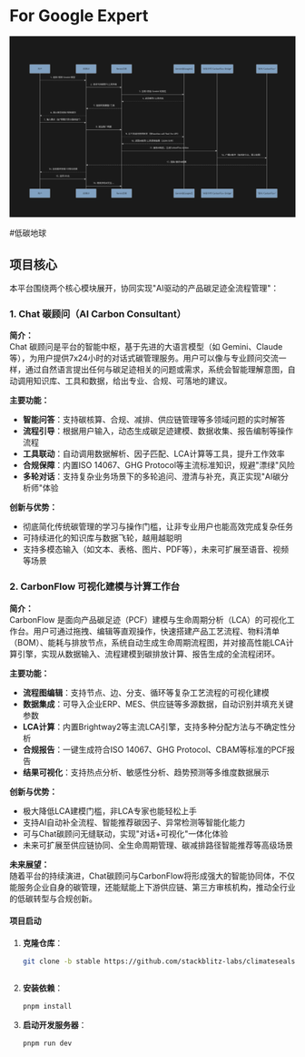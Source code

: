 
# For Google Expert

![Gemma调用模型完整流程图](./public/images/gemini.png)


#低碳地球

## 项目核心

本平台围绕两个核心模块展开，协同实现"AI驱动的产品碳足迹全流程管理"：

### 1. Chat 碳顾问（AI Carbon Consultant）

**简介：**  
Chat 碳顾问是平台的智能中枢，基于先进的大语言模型（如 Gemini、Claude 等），为用户提供7x24小时的对话式碳管理服务。用户可以像与专业顾问交流一样，通过自然语言提出任何与碳足迹相关的问题或需求，系统会智能理解意图，自动调用知识库、工具和数据，给出专业、合规、可落地的建议。

**主要功能：**
- **智能问答**：支持碳核算、合规、减排、供应链管理等多领域问题的实时解答
- **流程引导**：根据用户输入，动态生成碳足迹建模、数据收集、报告编制等操作流程
- **工具联动**：自动调用数据解析、因子匹配、LCA计算等工具，提升工作效率
- **合规保障**：内置ISO 14067、GHG Protocol等主流标准知识，规避"漂绿"风险
- **多轮对话**：支持复杂业务场景下的多轮追问、澄清与补充，真正实现"AI碳分析师"体验

**创新与优势：**
- 彻底简化传统碳管理的学习与操作门槛，让非专业用户也能高效完成复杂任务
- 可持续进化的知识库与数据飞轮，越用越聪明
- 支持多模态输入（如文本、表格、图片、PDF等），未来可扩展至语音、视频等场景

### 2. CarbonFlow 可视化建模与计算工作台

**简介：**  
CarbonFlow 是面向产品碳足迹（PCF）建模与生命周期分析（LCA）的可视化工作台。用户可通过拖拽、编辑等直观操作，快速搭建产品工艺流程、物料清单（BOM）、能耗与排放节点，系统自动生成生命周期流程图，并对接高性能LCA计算引擎，实现从数据输入、流程建模到碳排放计算、报告生成的全流程闭环。

**主要功能：**
- **流程图编辑**：支持节点、边、分支、循环等复杂工艺流程的可视化建模
- **数据集成**：可导入企业ERP、MES、供应链等多源数据，自动识别并填充关键参数
- **LCA计算**：内置Brightway2等主流LCA引擎，支持多种分配方法与不确定性分析
- **合规报告**：一键生成符合ISO 14067、GHG Protocol、CBAM等标准的PCF报告
- **结果可视化**：支持热点分析、敏感性分析、趋势预测等多维度数据展示

**创新与优势：**
- 极大降低LCA建模门槛，非LCA专家也能轻松上手
- 支持AI自动补全流程、智能推荐碳因子、异常检测等智能化能力
- 可与Chat碳顾问无缝联动，实现"对话+可视化"一体化体验
- 未来可扩展至供应链协同、全生命周期管理、碳减排路径智能推荐等高级场景

**未来展望：**  
随着平台的持续演进，Chat碳顾问与CarbonFlow将形成强大的智能协同体，不仅能服务企业自身的碳管理，还能赋能上下游供应链、第三方审核机构，推动全行业的低碳转型与合规创新。






#### 项目启动

1. **克隆仓库**：

   ```bash
   git clone -b stable https://github.com/stackblitz-labs/climateseals.diy.git
   ```
   ```

2. **安装依赖**：

   ```bash
   pnpm install
   ```

3. **启动开发服务器**：
   ```bash
   pnpm run dev
   ```


